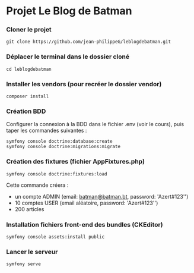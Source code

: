 # Projet Le Blog de Batman

### Cloner le projet

```
git clone https://github.com/jean-philippeG/leblogdebatman.git
```

### Déplacer le terminal dans le dossier cloné
```
cd leblogdebatman
```

### Installer les vendors (pour recréer le dossier vendor)
```
composer install
```

### Création BDD
Configurer la connexion à la BDD dans le fichier .env (voir le cours), puis taper les commandes suivantes :
```
symfony console doctrine:database:create
symfony console doctrine:migrations:migrate
```

### Création des fixtures (fichier AppFixtures.php)
```
symfony console doctrine:fixtures:load
```
Cette commande créera :
* un compte ADMIN (email: batman@batman.bt, password: 'Azert#123'')
* 10 comptes USER (email aléatoire, password: 'Azert#123'')
* 200 articles

### Installation fichiers front-end des bundles (CKEditor)
```
symfony console assets:install public
```

### Lancer le serveur
```
symfony serve
```